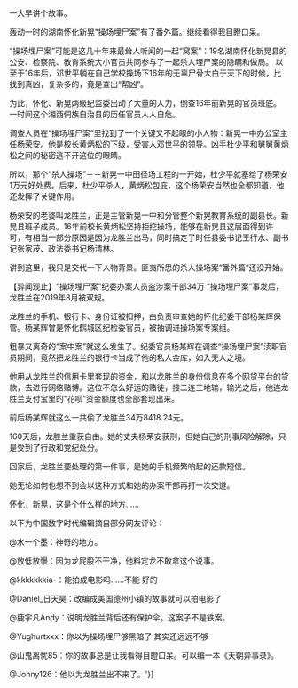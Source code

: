 一大早讲个故事。

轰动一时的湖南怀化新晃“操场埋尸案”有了番外篇。继续看得我目瞪口呆。

“操场埋尸案”可能是这几十年来最耸人听闻的一起“窝案”：19名湖南怀化新晃县的公安、检察院、教育系统大小官员共同参与了一起杀人埋尸案的隐瞒和做局。 以至于16年后，邓世平躺在自己学校操场下16年的无辜尸骨大白于天下的时候，比找到真凶，复杂多的，竟是查出“帮凶”。

为此，怀化、新晃两级纪监委出动了大量的人力，倒查16年前新晃的官员班底。一时间这个湘西侗族自治县的历任官员人人自危。

调查人员在“操场埋尸案”里找到了一个关键又不起眼的小人物：新晃一中办公室主任杨荣安。他是校长黄炳松的下级，受害人邓世平的领导。凶手杜少平和舅舅黄炳松之间的秘密逃不开这位的眼睛。

所以，那个“杀人操场”－－新晃一中田径场工程的一开始，杜少平就塞给了杨荣安1万元好处费。后来，杜少平杀人，黄炳松包庇，这个杨荣安当然也全都知道，他还发挥了关键作用。

杨荣安的老婆叫龙胜兰，正是主管新晃一中和分管整个新晃教育系统的副县长。新晃县班子成员。16年前校长黄炳松坚持拒挖操场，能够在新晃县这层面得到许可，有相当一部分原因是因为龙胜兰出马，同时搞定了时任县委书记王行水、副书记张家茂、政法委书记杨清林。

讲到这里，我只是交代一下人物背景。匪夷所思的杀人操场案“番外篇”还没开始。

【异闻观止】“操场埋尸案”纪委办案人员盗涉案干部34万 “操场埋尸案”事发后，龙胜兰在2019年8月被双规。

龙胜兰的手机、银行卡、身份证被扣押，由负责审查她的怀化纪委干部杨某辉保管。杨某辉曾是怀化鹤城区纪检委官员，被抽调进操场案专案组。

粗暴又离奇的“案中案”就这么发生了。纪委官员杨某辉在调查“操场埋尸案”渎职官员期间，竟然把龙胜兰的银行卡当成了他的私人金库，如入无人之境。

他用从龙胜兰的信用卡里套现的资金，和以龙胜兰的身份信息在多个网贷平台的贷款，去进行网络赌博。这位不怎么好运的赌徒，接二连三地输，输光之后，他连龙胜兰支付宝里的“花呗”资金额度也全部套现出来。

前后杨某辉就这么一共偷了龙胜兰34万8418.24元。

160天后，龙胜兰重获自由。她的丈夫杨荣安获刑，但她自己的刑事风险解除，只是受到了行政和党纪处分。

回家后，龙胜兰要处理的第一件事，是她的手机频繁响起的还款短信。

她无论如何也想不到会以这种方式和她的办案干部再打一次交道。

怀化，新晃，这是个什么样的地方……

以下为中国数字时代编辑摘自部分网友评论：

@水一个墨：神奇的地方。

@放低放慢：因为龙屁股不干净，他料定龙不敢拿这个说事。

@kkkkkkkia-：能拍成电影吗……不能 好的

@Daniel_日天昊：改编成美国德州小镇的故事就可以拍电影了

@鹿宇凡Andy：说明龙胜兰背后还有保护伞。这案子不是铁案。

@Yughurtxxx：你以为操场埋尸够黑暗了 其实还远远不够

@山鬼离忧85：你的故事总是让我看得目瞪口呆。可以编一本《天朝异事录》。

@Jonny126：他以为龙胜兰出不来了。'}]